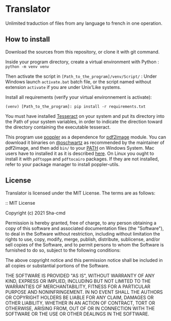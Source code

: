 # Translator
Unlimited traduction of files from any language to french in one operation.

## How to install

Download the sources from this repository, or clone it with git command.

Inside your program directory, create a virtual environment with Python :
`python -m venv venv`

Then activate the script in `[Path_to_the_program]/venv/Script/` :
Under Windows launch `activate.bat` batch file, or the script named without extension `activate` if you are under Unix’Like systems.

Install all requirements (verify your virtual environnement is activate):

`(venv) [Path_to_the_program]: pip install -r requirements.txt`

You must have installed [Tesseract](https://tesseract-ocr.github.io/tessdoc/Home.html) on your system and put its directory into the Path of your system variables, in order to indicate the direction toward the directory containing the executable tesseract.

This program use [poppler](https://github.com/cbrunet/python-poppler) as a dependence for [pdf2image](https://github.com/Belval/pdf2image) module. You can download it binaries on [@oschwartz](https://github.com/oschwartz10612/poppler-windows/releases/) as recommended by the maintainer of pdf2image, and then add `bin/` to your [PATH](https://www.architectryan.com/2018/03/17/add-to-the-path-on-windows-10/) on Windows System. Mac users have to installed it as it is described [here](http://macappstore.org/poppler/). On Linux you ought to install it with `pdftoppm` and `pdftocairo` packages. If they are not installed, refer to your package manager to install poppler-utils. 
## License

Translator is licensed under the MIT License. The terms are as follows:

:: MIT License

Copyright (c) 2021 Sha-cmd

Permission is hereby granted, free of charge, to any person obtaining a copy of this software and associated documentation files (the "Software"), to deal in the Software without restriction, including without limitation the rights to use, copy, modify, merge, publish, distribute, sublicense, and/or sell copies of the Software, and to permit persons to whom the Software is furnished to do so, subject to the following conditions:

The above copyright notice and this permission notice shall be included in all copies or substantial portions of the Software.

THE SOFTWARE IS PROVIDED "AS IS", WITHOUT WARRANTY OF ANY KIND, EXPRESS OR IMPLIED, INCLUDING BUT NOT LIMITED TO THE WARRANTIES OF MERCHANTABILITY, FITNESS FOR A PARTICULAR PURPOSE AND NONINFRINGEMENT. IN NO EVENT SHALL THE AUTHORS OR COPYRIGHT HOLDERS BE LIABLE FOR ANY CLAIM, DAMAGES OR OTHER LIABILITY, WHETHER IN AN ACTION OF CONTRACT, TORT OR OTHERWISE, ARISING FROM, OUT OF OR IN CONNECTION WITH THE SOFTWARE OR THE USE OR OTHER DEALINGS IN THE SOFTWARE.
